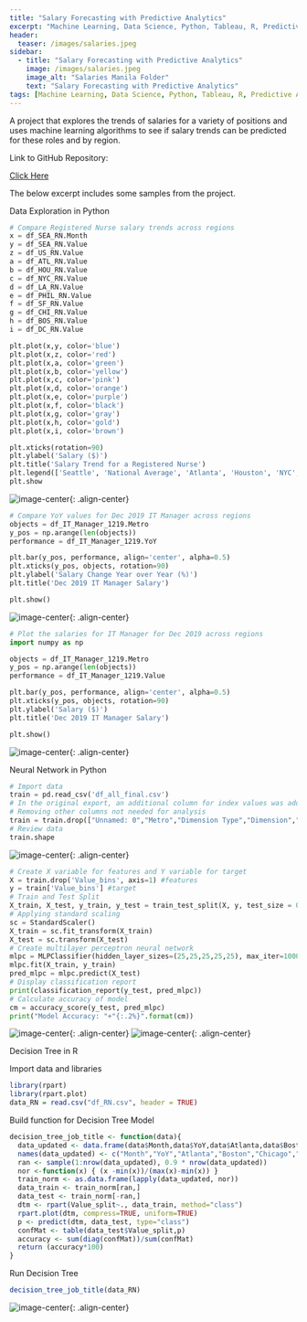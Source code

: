 ```yaml
---
title: "Salary Forecasting with Predictive Analytics"
excerpt: "Machine Learning, Data Science, Python, Tableau, R, Predictive Analytics"
header:
  teaser: /images/salaries.jpeg
sidebar:
  - title: "Salary Forecasting with Predictive Analytics"
    image: /images/salaries.jpeg
    image_alt: "Salaries Manila Folder"
    text: "Salary Forecasting with Predictive Analytics"
tags: [Machine Learning, Data Science, Python, Tableau, R, Predictive Analytics]
---
```

A project that explores the trends of salaries for a variety of positions and uses machine learning algorithms to see if salary trends can be predicted for these roles and by region.

Link to GitHub Repository:

[Click Here](https://github.com/davidsuffolk/Salary-Forecasting-Predictive-Analytics)

The below excerpt includes some samples from the project.

Data Exploration in Python

```python
# Compare Registered Nurse salary trends across regions
x = df_SEA_RN.Month
y = df_SEA_RN.Value
z = df_US_RN.Value
a = df_ATL_RN.Value
b = df_HOU_RN.Value
c = df_NYC_RN.Value
d = df_LA_RN.Value
e = df_PHIL_RN.Value
f = df_SF_RN.Value
g = df_CHI_RN.Value
h = df_BOS_RN.Value
i = df_DC_RN.Value

plt.plot(x,y, color='blue')
plt.plot(x,z, color='red')
plt.plot(x,a, color='green')
plt.plot(x,b, color='yellow')
plt.plot(x,c, color='pink')
plt.plot(x,d, color='orange')
plt.plot(x,e, color='purple')
plt.plot(x,f, color='black')
plt.plot(x,g, color='gray')
plt.plot(x,h, color='gold')
plt.plot(x,i, color='brown')

plt.xticks(rotation=90)
plt.ylabel('Salary ($)')
plt.title('Salary Trend for a Registered Nurse')
plt.legend(['Seattle', 'National Average', 'Atlanta', 'Houston', 'NYC', 'LA', 'Philadelphia', 'SF', 'Chicago', 'Boston', 'Washington D.C.'],loc='center left', bbox_to_anchor=(1, 0.5))
plt.show
```
![image-center](/images/sf01.png){: .align-center}


```python
# Compare YoY values for Dec 2019 IT Manager across regions
objects = df_IT_Manager_1219.Metro
y_pos = np.arange(len(objects))
performance = df_IT_Manager_1219.YoY

plt.bar(y_pos, performance, align='center', alpha=0.5)
plt.xticks(y_pos, objects, rotation=90)
plt.ylabel('Salary Change Year over Year (%)')
plt.title('Dec 2019 IT Manager Salary')

plt.show()
```
![image-center](/images/sf02.png){: .align-center}

```python
# Plot the salaries for IT Manager for Dec 2019 across regions
import numpy as np

objects = df_IT_Manager_1219.Metro
y_pos = np.arange(len(objects))
performance = df_IT_Manager_1219.Value

plt.bar(y_pos, performance, align='center', alpha=0.5)
plt.xticks(y_pos, objects, rotation=90)
plt.ylabel('Salary ($)')
plt.title('Dec 2019 IT Manager Salary')

plt.show()
```
![image-center](/images/sf03.png){: .align-center}

Neural Network in Python

```python
# Import data
train = pd.read_csv('df_all_final.csv')
# In the original export, an additional column for index values was added so that needs to be removed.
# Removing other columns not needed for analysis
train = train.drop(["Unnamed: 0","Metro","Dimension Type","Dimension","Measure","Value"], axis = 1)
# Review data
train.shape
```
![image-center](/images/sf04.png){: .align-center}

```python
# Create X variable for features and Y variable for target
X = train.drop('Value_bins', axis=1) #features
y = train['Value_bins'] #target
# Train and Test Split
X_train, X_test, y_train, y_test = train_test_split(X, y, test_size = 0.2, random_state = 42)
# Applying standard scaling
sc = StandardScaler()
X_train = sc.fit_transform(X_train)
X_test = sc.transform(X_test)
# Create multilayer perceptron neural network
mlpc = MLPClassifier(hidden_layer_sizes=(25,25,25,25,25), max_iter=1000)
mlpc.fit(X_train, y_train)
pred_mlpc = mlpc.predict(X_test)
# Display classification report
print(classification_report(y_test, pred_mlpc))
# Calculate accuracy of model
cm = accuracy_score(y_test, pred_mlpc)
print("Model Accuracy: "+"{:.2%}".format(cm))
```
![image-center](/images/sf05.png){: .align-center}
![image-center](/images/sf06.png){: .align-center}

Decision Tree in R

Import data and libraries

```r
library(rpart)
library(rpart.plot)
data_RN = read.csv("df_RN.csv", header = TRUE)
```

Build function for Decision Tree Model

```r
decision_tree_job_title <- function(data){
  data_updated <- data.frame(data$Month,data$YoY,data$Atlanta,data$Boston,data$Chicago,data$Houston,data$Los.Angeles,data$National,data$New.York.City,data$Philadelphia,data$San.Francisco,data$Seattle,data$Washington.DC,data$Value_split)
  names(data_updated) <- c("Month","YoY","Atlanta","Boston","Chicago","Houston","Los_Angeles","National","New_York_City","Philadelphia","San_Francisco","Seattle","Washington_DC","Value_split")
  ran <- sample(1:nrow(data_updated), 0.9 * nrow(data_updated))
  nor <-function(x) { (x -min(x))/(max(x)-min(x)) }
  train_norm <- as.data.frame(lapply(data_updated, nor))
  data_train <- train_norm[ran,]
  data_test <- train_norm[-ran,]
  dtm <- rpart(Value_split~., data_train, method="class")
  rpart.plot(dtm, compress=TRUE, uniform=TRUE)
  p <- predict(dtm, data_test, type="class")
  confMat <- table(data_test$Value_split,p)
  accuracy <- sum(diag(confMat))/sum(confMat)
  return (accuracy*100)
}
```

Run Decision Tree

```r
decision_tree_job_title(data_RN)
```
![image-center](/images/sf07.png){: .align-center}
